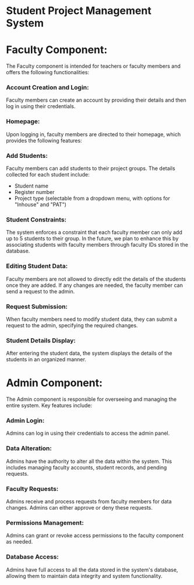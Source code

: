 # Student Project Management System

# Faculty Component:
The Faculty component is intended for teachers or faculty members and offers the following functionalities:

### Account Creation and Login: 
Faculty members can create an account by providing their details and then log in using their credentials.

### Homepage: 
Upon logging in, faculty members are directed to their homepage, which provides the following features:

 ### Add Students: 
Faculty members can add students to their project groups. The details collected for each student include:
 - Student name
 - Register number
 - Project type (selectable from a dropdown menu, with options for "Inhouse" and "PAT")

### Student Constraints: 
The system enforces a constraint that each faculty member can only add up to 5 students to their group. In the future, we plan to enhance this by associating students with faculty members through faculty IDs stored in the database.

### Editing Student Data: 
Faculty members are not allowed to directly edit the details of the students once they are added. If any changes are needed, the faculty member can send a request to the admin.

### Request Submission: 
When faculty members need to modify student data, they can submit a request to the admin, specifying the required changes.

### Student Details Display: 
After entering the student data, the system displays the details of the students in an organized manner.

# Admin Component:
The Admin component is responsible for overseeing and managing the entire system. Key features include:

### Admin Login: 
Admins can log in using their credentials to access the admin panel.

### Data Alteration: 
Admins have the authority to alter all the data within the system. This includes managing faculty accounts, student records, and pending requests.

### Faculty Requests: 
Admins receive and process requests from faculty members for data changes. Admins can either approve or deny these requests.

### Permissions Management: 
Admins can grant or revoke access permissions to the faculty component as needed.

### Database Access: 
Admins have full access to all the data stored in the system's database, allowing them to maintain data integrity and system functionality.